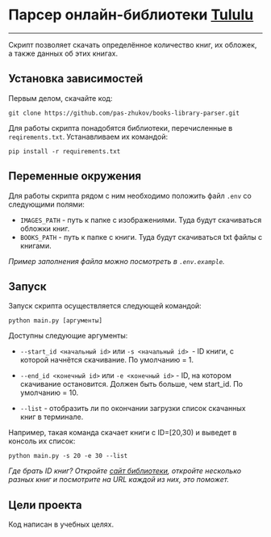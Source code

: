 # Парсер онлайн-библиотеки [Tululu](https://tululu.org)

---
Скрипт позволяет скачать определённое количество книг, их обложек, а также данных об этих книгах.

## Установка зависимостей
Первым делом, скачайте код:
``` 
git clone https://github.com/pas-zhukov/books-library-parser.git
```
Для работы скрипта понадобятся библиотеки, перечисленные в `reqirements.txt`.
Устанавливаем их командой:
```
pip install -r requirements.txt
```

## Переменные окружения

Для работы скрипта рядом с ним необходимо положить файл `.env` со следующими полями:

- `IMAGES_PATH` - путь к папке с изображениями. Туда будут скачиваться обложки книг.
- `BOOKS_PATH` - путь к папке с книги. Туда будут скачиваться txt файлы с книгами.

_Пример заполнения файла можно посмотреть в `.env.example`._

## Запуск

Запуск скрипта осуществляется следующей командой:
```shell
python main.py [аргументы]
```

Доступны следующие аргументы:

- `--start_id <начальный id>` или `-s <начальный id> `- ID книги, с которой начнётся скачивание. По умолчанию = 1.

- `--end_id <конечный id>` или `-e <конечный id>` - ID, на котором скачивание остановится. Должен быть больше, чем start_id. По умолчанию = 10.

- `--list` - отобразить ли по окончании загрузки список скачанных книг в терминале.

Например, такая команда скачает книги с ID=[20,30) и выведет в консоль их список:
```shell
python main.py -s 20 -e 30 --list
```


_Где брать ID книг? Откройте [сайт библиотеки](https://tululu.org/), откройте несколько разных книг и посмотрите на URL каждой из них, это поможет._

## Цели проекта
Код написан в учебных целях.